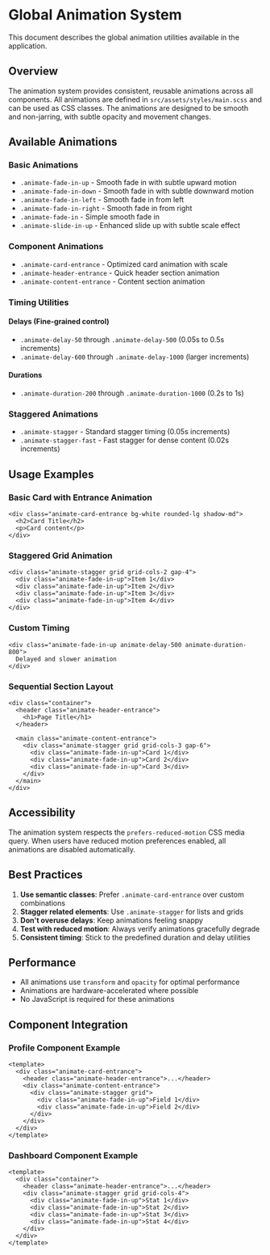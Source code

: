 # Global Animation System

This document describes the global animation utilities available in the application.

## Overview

The animation system provides consistent, reusable animations across all components. All animations are defined in `src/assets/styles/main.scss` and can be used as CSS classes. The animations are designed to be smooth and non-jarring, with subtle opacity and movement changes.

## Available Animations

### Basic Animations

- `.animate-fade-in-up` - Smooth fade in with subtle upward motion
- `.animate-fade-in-down` - Smooth fade in with subtle downward motion
- `.animate-fade-in-left` - Smooth fade in from left
- `.animate-fade-in-right` - Smooth fade in from right
- `.animate-fade-in` - Simple smooth fade in
- `.animate-slide-in-up` - Enhanced slide up with subtle scale effect

### Component Animations

- `.animate-card-entrance` - Optimized card animation with scale
- `.animate-header-entrance` - Quick header section animation
- `.animate-content-entrance` - Content section animation

### Timing Utilities

#### Delays (Fine-grained control)
- `.animate-delay-50` through `.animate-delay-500` (0.05s to 0.5s increments)
- `.animate-delay-600` through `.animate-delay-1000` (larger increments)

#### Durations
- `.animate-duration-200` through `.animate-duration-1000` (0.2s to 1s)

### Staggered Animations

- `.animate-stagger` - Standard stagger timing (0.05s increments)
- `.animate-stagger-fast` - Fast stagger for dense content (0.02s increments)

## Usage Examples

### Basic Card with Entrance Animation
```vue
<div class="animate-card-entrance bg-white rounded-lg shadow-md">
  <h2>Card Title</h2>
  <p>Card content</p>
</div>
```

### Staggered Grid Animation
```vue
<div class="animate-stagger grid grid-cols-2 gap-4">
  <div class="animate-fade-in-up">Item 1</div>
  <div class="animate-fade-in-up">Item 2</div>
  <div class="animate-fade-in-up">Item 3</div>
  <div class="animate-fade-in-up">Item 4</div>
</div>
```

### Custom Timing
```vue
<div class="animate-fade-in-up animate-delay-500 animate-duration-800">
  Delayed and slower animation
</div>
```

### Sequential Section Layout
```vue
<div class="container">
  <header class="animate-header-entrance">
    <h1>Page Title</h1>
  </header>
  
  <main class="animate-content-entrance">
    <div class="animate-stagger grid grid-cols-3 gap-6">
      <div class="animate-fade-in-up">Card 1</div>
      <div class="animate-fade-in-up">Card 2</div>
      <div class="animate-fade-in-up">Card 3</div>
    </div>
  </main>
</div>
```

## Accessibility

The animation system respects the `prefers-reduced-motion` CSS media query. When users have reduced motion preferences enabled, all animations are disabled automatically.

## Best Practices

1. **Use semantic classes**: Prefer `.animate-card-entrance` over custom combinations
2. **Stagger related elements**: Use `.animate-stagger` for lists and grids
3. **Don't overuse delays**: Keep animations feeling snappy
4. **Test with reduced motion**: Always verify animations gracefully degrade
5. **Consistent timing**: Stick to the predefined duration and delay utilities

## Performance

- All animations use `transform` and `opacity` for optimal performance
- Animations are hardware-accelerated where possible
- No JavaScript is required for these animations

## Component Integration

### Profile Component Example
```vue
<template>
  <div class="animate-card-entrance">
    <header class="animate-header-entrance">...</header>
    <div class="animate-content-entrance">
      <div class="animate-stagger grid">
        <div class="animate-fade-in-up">Field 1</div>
        <div class="animate-fade-in-up">Field 2</div>
      </div>
    </div>
  </div>
</template>
```

### Dashboard Component Example
```vue
<template>
  <div class="container">
    <header class="animate-header-entrance">...</header>
    <div class="animate-stagger grid grid-cols-4">
      <div class="animate-fade-in-up">Stat 1</div>
      <div class="animate-fade-in-up">Stat 2</div>
      <div class="animate-fade-in-up">Stat 3</div>
      <div class="animate-fade-in-up">Stat 4</div>
    </div>
  </div>
</template>
```
